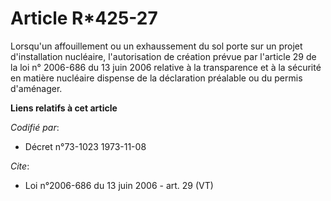 # Article R*425-27

Lorsqu'un affouillement ou un exhaussement du sol porte sur un projet d'installation nucléaire, l'autorisation de création
prévue par l'article 29 de la loi n° 2006-686 du 13 juin 2006 relative à la transparence et à la sécurité en matière
nucléaire dispense de la déclaration préalable ou du permis d'aménager.

**Liens relatifs à cet article**

_Codifié par_:

  - Décret n°73-1023 1973-11-08

_Cite_:

  - Loi n°2006-686 du 13 juin 2006 - art. 29 (VT)
